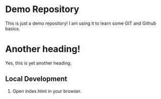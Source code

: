 # Demo Repository

This is just a demo repository! I am using it to learn some GIT and Github basics.

# Another heading!

Yes, this is yet another heading.

## Local Development

1. Open index.html in your browser.